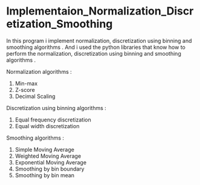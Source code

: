 # Implementaion_Normalization_Discretization_Smoothing

In this program i implement normalization, discretization using binning and smoothing algorithms .
And i used the python libraries that know how to perform the normalization, discretization using binning and smoothing algorithms .

Normalization algorithms :

1) Min-max
2) Z-score
3) Decimal Scaling


Discretization using binning algorithms :

1) Equal frequency discretization
2) Equal width discretization

Smoothing algorithms :

1) Simple Moving Average
2) Weighted Moving Average
3) Exponential Moving Average
4) Smoothing by bin boundary
5) Smoothing by bin mean
